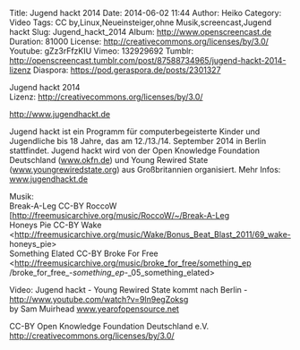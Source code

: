 Title: Jugend hackt 2014
Date: 2014-06-02 11:44
Author: Heiko
Category: Video
Tags: CC by,Linux,Neueinsteiger,ohne Musik,screencast,Jugend hackt
Slug: Jugend_hackt_2014
Album: http://www.openscreencast.de
Duration: 81000
License: http://creativecommons.org/licenses/by/3.0/
Youtube: gZz3rFfzKIU
Vimeo: 132929692
Tumblr: http://openscreencast.tumblr.com/post/87588734965/jugend-hackt-2014-lizenz
Diaspora: https://pod.geraspora.de/posts/2301327

Jugend hackt 2014  
Lizenz: <http://creativecommons.org/licenses/by/3.0/>  
  
<http://www.jugendhackt.de>  
  
Jugend hackt ist ein Programm für computerbegeisterte Kinder und Jugendliche
bis 18 Jahre, das am 12./13./14. September 2014 in Berlin stattfindet. Jugend
hackt wird von der Open Knowledge Foundation Deutschland (www.okfn.de) und
Young Rewired State (www.youngrewiredstate.org) aus Großbritannien
organisiert. Mehr Infos: www.jugendhackt.de  
  
Musik:  
Break-A-Leg CC-BY RoccoW  
[http://freemusicarchive.org/music/RoccoW/~/Break-A-Leg  
Honeys Pie CC-BY Wake  
<http://freemusicarchive.org/music/Wake/Bonus_Beat_Blast_2011/69_wake-
honeys_pie>  
Something Elated CC-BY Broke For Free  
<http://freemusicarchive.org/music/broke_for_free/something_ep
/broke_for_free_-_something_ep_-_05_something_elated>  
  
Video: Jugend hackt - Young Rewired State kommt nach Berlin -
<http://www.youtube.com/watch?v=9ln9egZoksg>  
by Sam Muirhead www.yearofopensource.net  
  
CC-BY Open Knowledge Foundation Deutschland e.V.  
<http://creativecommons.org/licenses/by/3.0/>

